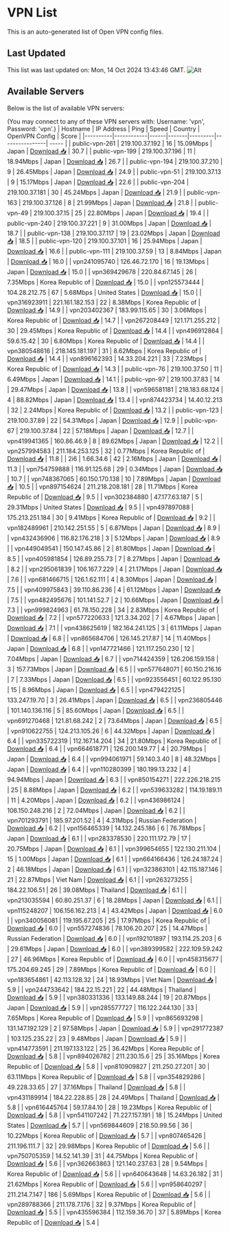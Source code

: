 # VPN List

This is an auto-generated list of Open VPN config files.

## Last Updated

This list was last updated on: Mon, 14 Oct 2024 13:43:46 GMT.
![Alt](https://repobeats.axiom.co/api/embed/186b98318ef1479477931607c1ad7d823f12451f.svg "Repobeats analytics image")

## Available Servers

Below is the list of available VPN servers:

(You may connect to any of these VPN servers with: Username: 'vpn', Password: 'vpn'.)
| Hostname | IP Address | Ping | Speed | Country | OpenVPN Config | Score |
|----------|------------|------|-------|---------|----------------| ----- |
| public-vpn-261 | 219.100.37.192 | 16 | 15.09Mbps | Japan | [Download 📥](./configs/server_0_JP.ovpn) | 30.7 |
| public-vpn-199 | 219.100.37.196 | 11 | 18.94Mbps | Japan | [Download 📥](./configs/server_1_JP.ovpn) | 26.7 |
| public-vpn-194 | 219.100.37.210 | 9 | 26.45Mbps | Japan | [Download 📥](./configs/server_2_JP.ovpn) | 24.9 |
| public-vpn-51 | 219.100.37.13 | 9 | 15.17Mbps | Japan | [Download 📥](./configs/server_3_JP.ovpn) | 22.6 |
| public-vpn-204 | 219.100.37.181 | 30 | 45.24Mbps | Japan | [Download 📥](./configs/server_4_JP.ovpn) | 21.9 |
| public-vpn-163 | 219.100.37.126 | 8 | 21.99Mbps | Japan | [Download 📥](./configs/server_5_JP.ovpn) | 21.8 |
| public-vpn-49 | 219.100.37.15 | 25 | 22.80Mbps | Japan | [Download 📥](./configs/server_6_JP.ovpn) | 19.4 |
| public-vpn-240 | 219.100.37.221 | 9 | 31.00Mbps | Japan | [Download 📥](./configs/server_7_JP.ovpn) | 18.7 |
| public-vpn-138 | 219.100.37.117 | 19 | 23.02Mbps | Japan | [Download 📥](./configs/server_8_JP.ovpn) | 18.5 |
| public-vpn-120 | 219.100.37.101 | 16 | 25.94Mbps | Japan | [Download 📥](./configs/server_9_JP.ovpn) | 16.6 |
| public-vpn-111 | 219.100.37.59 | 13 | 8.84Mbps | Japan | [Download 📥](./configs/server_10_JP.ovpn) | 16.0 |
| vpn241095740 | 126.46.72.170 | 16 | 19.13Mbps | Japan | [Download 📥](./configs/server_11_JP.ovpn) | 15.0 |
| vpn369429678 | 220.84.67.145 | 26 | 7.35Mbps | Korea Republic of | [Download 📥](./configs/server_12_KR.ovpn) | 15.0 |
| vpn125573444 | 104.28.212.75 | 67 | 5.68Mbps | United States | [Download 📥](./configs/server_13_US.ovpn) | 15.0 |
| vpn316923911 | 221.161.182.153 | 22 | 8.38Mbps | Korea Republic of | [Download 📥](./configs/server_14_KR.ovpn) | 14.9 |
| vpn203402367 | 183.99.115.65 | 30 | 3.06Mbps | Korea Republic of | [Download 📥](./configs/server_15_KR.ovpn) | 14.7 |
| vpn267208449 | 121.171.255.212 | 30 | 29.45Mbps | Korea Republic of | [Download 📥](./configs/server_16_KR.ovpn) | 14.4 |
| vpn496912864 | 59.6.15.42 | 30 | 6.80Mbps | Korea Republic of | [Download 📥](./configs/server_17_KR.ovpn) | 14.4 |
| vpn380548616 | 218.145.181.197 | 31 | 8.62Mbps | Korea Republic of | [Download 📥](./configs/server_18_KR.ovpn) | 14.4 |
| vpn896162393 | 14.33.204.221 | 33 | 7.23Mbps | Korea Republic of | [Download 📥](./configs/server_19_KR.ovpn) | 14.3 |
| public-vpn-76 | 219.100.37.50 | 11 | 6.49Mbps | Japan | [Download 📥](./configs/server_20_JP.ovpn) | 14.1 |
| public-vpn-97 | 219.100.37.83 | 14 | 29.47Mbps | Japan | [Download 📥](./configs/server_21_JP.ovpn) | 13.8 |
| vpn596581181 | 218.183.68.124 | 4 | 88.82Mbps | Japan | [Download 📥](./configs/server_22_JP.ovpn) | 13.4 |
| vpn874423734 | 14.40.12.213 | 32 | 2.24Mbps | Korea Republic of | [Download 📥](./configs/server_23_KR.ovpn) | 13.2 |
| public-vpn-123 | 219.100.37.89 | 22 | 54.31Mbps | Japan | [Download 📥](./configs/server_24_JP.ovpn) | 12.9 |
| public-vpn-67 | 219.100.37.84 | 22 | 57.18Mbps | Japan | [Download 📥](./configs/server_25_JP.ovpn) | 12.7 |
| vpn419941365 | 160.86.46.9 | 8 | 89.62Mbps | Japan | [Download 📥](./configs/server_26_JP.ovpn) | 12.2 |
| vpn257994583 | 211.184.253.125 | 32 | 0.77Mbps | Korea Republic of | [Download 📥](./configs/server_27_KR.ovpn) | 11.8 |
| 2i6 | 1.66.34.6 | 42 | 2.16Mbps | Japan | [Download 📥](./configs/server_28_JP.ovpn) | 11.3 |
| vpn754759888 | 116.91.125.68 | 29 | 0.34Mbps | Japan | [Download 📥](./configs/server_29_JP.ovpn) | 10.7 |
| vpn748367065 | 60.150.170.138 | 10 | 7.89Mbps | Japan | [Download 📥](./configs/server_30_JP.ovpn) | 10.5 |
| vpn897154624 | 211.218.208.181 | 28 | 11.71Mbps | Korea Republic of | [Download 📥](./configs/server_31_KR.ovpn) | 9.5 |
| vpn302384880 | 47.177.63.187 | 5 | 29.31Mbps | United States | [Download 📥](./configs/server_32_US.ovpn) | 9.5 |
| vpn497897088 | 175.213.251.184 | 30 | 9.41Mbps | Korea Republic of | [Download 📥](./configs/server_33_KR.ovpn) | 9.2 |
| vpn182489961 | 210.142.251.55 | 5 | 6.87Mbps | Japan | [Download 📥](./configs/server_34_JP.ovpn) | 8.9 |
| vpn432436906 | 116.82.176.218 | 3 | 5.12Mbps | Japan | [Download 📥](./configs/server_35_JP.ovpn) | 8.9 |
| vpn449049541 | 150.147.45.86 | 2 | 81.80Mbps | Japan | [Download 📥](./configs/server_36_JP.ovpn) | 8.5 |
| vpn405981854 | 126.89.255.73 | 7 | 8.27Mbps | Japan | [Download 📥](./configs/server_37_JP.ovpn) | 8.2 |
| vpn295061839 | 106.167.7.229 | 4 | 21.17Mbps | Japan | [Download 📥](./configs/server_38_JP.ovpn) | 7.6 |
| vpn681466715 | 126.1.62.111 | 4 | 8.30Mbps | Japan | [Download 📥](./configs/server_39_JP.ovpn) | 7.5 |
| vpn409975843 | 39.110.86.236 | 4 | 61.12Mbps | Japan | [Download 📥](./configs/server_40_JP.ovpn) | 7.5 |
| vpn482495676 | 101.141.52.7 | 2 | 10.66Mbps | Japan | [Download 📥](./configs/server_41_JP.ovpn) | 7.3 |
| vpn999824963 | 61.78.150.228 | 34 | 2.83Mbps | Korea Republic of | [Download 📥](./configs/server_42_KR.ovpn) | 7.2 |
| vpn577220633 | 121.3.34.202 | 7 | 4.67Mbps | Japan | [Download 📥](./configs/server_43_JP.ovpn) | 7.1 |
| vpn438625619 | 182.164.241.125 | 3 | 61.11Mbps | Japan | [Download 📥](./configs/server_44_JP.ovpn) | 6.8 |
| vpn865684706 | 126.145.217.87 | 14 | 11.40Mbps | Japan | [Download 📥](./configs/server_45_JP.ovpn) | 6.8 |
| vpn147721466 | 121.117.250.230 | 12 | 7.04Mbps | Japan | [Download 📥](./configs/server_46_JP.ovpn) | 6.7 |
| vpn714424359 | 126.206.159.158 | 3 | 157.73Mbps | Japan | [Download 📥](./configs/server_47_JP.ovpn) | 6.5 |
| vpn577648071 | 60.150.216.16 | 7 | 7.33Mbps | Japan | [Download 📥](./configs/server_48_JP.ovpn) | 6.5 |
| vpn923556451 | 60.122.95.130 | 15 | 8.96Mbps | Japan | [Download 📥](./configs/server_49_JP.ovpn) | 6.5 |
| vpn479422125 | 133.247.19.70 | 3 | 26.41Mbps | Japan | [Download 📥](./configs/server_50_JP.ovpn) | 6.5 |
| vpn236805446 | 101.140.136.116 | 5 | 85.60Mbps | Japan | [Download 📥](./configs/server_51_JP.ovpn) | 6.5 |
| vpn691270468 | 121.81.68.242 | 2 | 73.64Mbps | Japan | [Download 📥](./configs/server_52_JP.ovpn) | 6.5 |
| vpn910622755 | 124.213.105.26 | 6 | 44.32Mbps | Japan | [Download 📥](./configs/server_53_JP.ovpn) | 6.4 |
| vpn335722319 | 112.167.14.204 | 34 | 21.80Mbps | Korea Republic of | [Download 📥](./configs/server_54_KR.ovpn) | 6.4 |
| vpn664618771 | 126.200.149.77 | 4 | 20.79Mbps | Japan | [Download 📥](./configs/server_55_JP.ovpn) | 6.4 |
| vpn994061971 | 59.140.3.40 | 8 | 48.32Mbps | Japan | [Download 📥](./configs/server_56_JP.ovpn) | 6.4 |
| vpn110280399 | 180.199.13.232 | 4 | 94.94Mbps | Japan | [Download 📥](./configs/server_57_JP.ovpn) | 6.3 |
| vpn850154271 | 222.226.218.215 | 25 | 8.88Mbps | Japan | [Download 📥](./configs/server_58_JP.ovpn) | 6.2 |
| vpn539633282 | 114.19.189.11 | 11 | 4.20Mbps | Japan | [Download 📥](./configs/server_59_JP.ovpn) | 6.2 |
| vpn436986124 | 106.150.248.216 | 2 | 72.04Mbps | Japan | [Download 📥](./configs/server_60_JP.ovpn) | 6.2 |
| vpn701293791 | 185.97.201.52 | 4 | 4.31Mbps | Russian Federation | [Download 📥](./configs/server_61_RU.ovpn) | 6.2 |
| vpn156465339 | 14.132.245.186 | 6 | 76.78Mbps | Japan | [Download 📥](./configs/server_62_JP.ovpn) | 6.1 |
| vpn283378530 | 220.111.172.79 | 17 | 20.75Mbps | Japan | [Download 📥](./configs/server_63_JP.ovpn) | 6.1 |
| vpn399654655 | 122.130.211.104 | 15 | 1.00Mbps | Japan | [Download 📥](./configs/server_64_JP.ovpn) | 6.1 |
| vpn664166436 | 126.24.187.24 | 2 | 46.18Mbps | Japan | [Download 📥](./configs/server_65_JP.ovpn) | 6.1 |
| vpn323863101 | 42.115.187.146 | 21 | 22.87Mbps | Viet Nam | [Download 📥](./configs/server_66_VN.ovpn) | 6.1 |
| vpn263273255 | 184.22.106.51 | 26 | 39.08Mbps | Thailand | [Download 📥](./configs/server_67_TH.ovpn) | 6.1 |
| vpn213035594 | 60.80.251.37 | 6 | 18.28Mbps | Japan | [Download 📥](./configs/server_68_JP.ovpn) | 6.1 |
| vpn115248207 | 106.156.162.213 | 4 | 43.42Mbps | Japan | [Download 📥](./configs/server_69_JP.ovpn) | 6.0 |
| vpn340056081 | 119.195.67.205 | 25 | 17.97Mbps | Korea Republic of | [Download 📥](./configs/server_70_KR.ovpn) | 6.0 |
| vpn557274836 | 78.106.20.207 | 25 | 14.47Mbps | Russian Federation | [Download 📥](./configs/server_71_RU.ovpn) | 6.0 |
| vpn192101897 | 193.114.25.203 | 6 | 29.61Mbps | Japan | [Download 📥](./configs/server_72_JP.ovpn) | 6.0 |
| vpn389399582 | 222.109.59.242 | 27 | 46.96Mbps | Korea Republic of | [Download 📥](./configs/server_73_KR.ovpn) | 6.0 |
| vpn458315677 | 175.204.69.245 | 29 | 7.89Mbps | Korea Republic of | [Download 📥](./configs/server_74_KR.ovpn) | 6.0 |
| vpn183654861 | 42.113.128.32 | 24 | 18.93Mbps | Viet Nam | [Download 📥](./configs/server_75_VN.ovpn) | 5.9 |
| vpn244733642 | 184.22.15.221 | 22 | 44.48Mbps | Thailand | [Download 📥](./configs/server_76_TH.ovpn) | 5.9 |
| vpn380331336 | 133.149.88.244 | 19 | 20.87Mbps | Japan | [Download 📥](./configs/server_77_JP.ovpn) | 5.9 |
| vpn285577727 | 116.122.244.130 | 33 | 7.65Mbps | Korea Republic of | [Download 📥](./configs/server_78_KR.ovpn) | 5.9 |
| vpn865693298 | 131.147.192.129 | 2 | 97.58Mbps | Japan | [Download 📥](./configs/server_79_JP.ovpn) | 5.9 |
| vpn291772387 | 103.125.235.22 | 23 | 9.48Mbps | Japan | [Download 📥](./configs/server_80_JP.ovpn) | 5.9 |
| vpn414773591 | 211.197.133.122 | 25 | 36.42Mbps | Korea Republic of | [Download 📥](./configs/server_81_KR.ovpn) | 5.8 |
| vpn894026782 | 211.230.15.6 | 25 | 35.16Mbps | Korea Republic of | [Download 📥](./configs/server_82_KR.ovpn) | 5.8 |
| vpn810909827 | 211.250.27.201 | 30 | 63.11Mbps | Korea Republic of | [Download 📥](./configs/server_83_KR.ovpn) | 5.8 |
| vpn354829286 | 49.228.33.65 | 27 | 37.16Mbps | Thailand | [Download 📥](./configs/server_84_TH.ovpn) | 5.8 |
| vpn431189914 | 184.22.228.85 | 28 | 24.49Mbps | Thailand | [Download 📥](./configs/server_85_TH.ovpn) | 5.8 |
| vpn616445764 | 59.17.84.10 | 28 | 19.23Mbps | Korea Republic of | [Download 📥](./configs/server_86_KR.ovpn) | 5.8 |
| vpn541107242 | 71.227.157.191 | 18 | 15.24Mbps | United States | [Download 📥](./configs/server_87_US.ovpn) | 5.7 |
| vpn569844609 | 218.50.99.56 | 36 | 10.22Mbps | Korea Republic of | [Download 📥](./configs/server_88_KR.ovpn) | 5.7 |
| vpn807465426 | 211.196.111.7 | 32 | 29.98Mbps | Korea Republic of | [Download 📥](./configs/server_89_KR.ovpn) | 5.6 |
| vpn750705359 | 14.52.141.39 | 31 | 44.75Mbps | Korea Republic of | [Download 📥](./configs/server_90_KR.ovpn) | 5.6 |
| vpn362663863 | 121.140.237.63 | 28 | 9.54Mbps | Korea Republic of | [Download 📥](./configs/server_91_KR.ovpn) | 5.6 |
| vpn640643648 | 14.63.26.182 | 31 | 21.62Mbps | Korea Republic of | [Download 📥](./configs/server_92_KR.ovpn) | 5.6 |
| vpn958640297 | 211.214.7.147 | 186 | 5.69Mbps | Korea Republic of | [Download 📥](./configs/server_93_KR.ovpn) | 5.6 |
| vpn289788366 | 211.178.7.176 | 32 | 9.37Mbps | Korea Republic of | [Download 📥](./configs/server_94_KR.ovpn) | 5.5 |
| vpn435596384 | 112.159.36.70 | 37 | 5.89Mbps | Korea Republic of | [Download 📥](./configs/server_95_KR.ovpn) | 5.4 |
